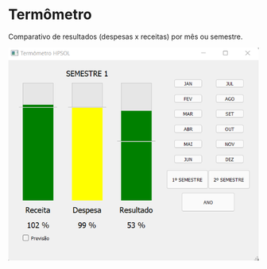 # Termômetro

Comparativo de resultados (despesas x receitas) por mês ou semestre.

![alt text](imagem.png)
